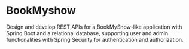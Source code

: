 # BookMyshow
Design and develop REST APIs for a BookMyShow-like application with Spring Boot and a relational database, supporting user and admin functionalities with Spring Security for authentication and authorization.
